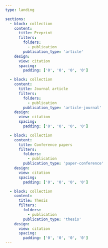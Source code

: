 ```yaml
---
type: landing

sections:
  - block: collection
    content:
      title: Preprint
      filters:
        folders:
          - publication
        publication_type: 'article'
    design:
      view: citation
      spacing:
        padding: ['0', '0', '0', '0']

  - block: collection
    content:
      title: Journal article
      filters:
        folders:
          - publication
        publication_type: 'article-journal'
    design:
      view: citation
      spacing:
        padding: ['0', '0', '0', '0']

  - block: collection
    content:
      title: Conference papers
      filters:
        folders:
          - publication
        publication_type: 'paper-conference'
    design:
      view: citation
      spacing:
        padding: ['0', '0', '0', '0']

  - block: collection
    content:
      title: Thesis
      filters:
        folders:
          - publication
        publication_type: 'thesis'
    design:
      view: citation
      spacing:
        padding: ['0', '0', '0', '0']
---
```

